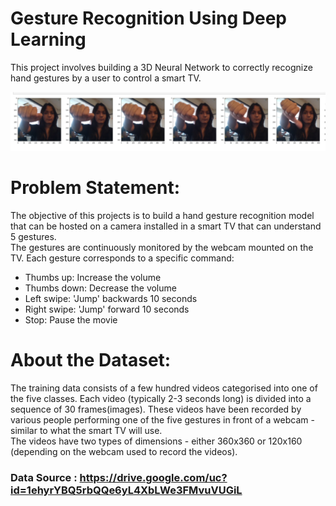 # Gesture Recognition Using Deep Learning
This project involves building a 3D Neural Network to correctly recognize hand gestures by a user to control a smart TV.

![alt text](https://github.com/Ashutosh27ind/GestureRecognitionUsingDeepLearning/blob/main/sample_thumbs_down.PNG?raw=true)

# Problem Statement:
The objective of this projects is to build a hand gesture recognition model that can be hosted on a camera installed in a smart TV that can understand 5 gestures.   
The gestures are continuously monitored by the webcam mounted on the TV. Each gesture corresponds to a specific command:  
-	Thumbs up:  Increase the volume  
-	Thumbs down: Decrease the volume  
-	Left swipe: 'Jump' backwards 10 seconds  
-	Right swipe: 'Jump' forward 10 seconds    
-	Stop: Pause the movie  

# About the Dataset: 
The training data consists of a few hundred videos categorised into one of the five classes. Each video (typically 2-3 seconds long) is divided into a sequence of 30 frames(images). These videos have been recorded by various people performing one of the five gestures in front of a webcam - similar to what the smart TV will use.  
The videos have two types of dimensions - either 360x360 or 120x160 (depending on the webcam used to record the videos).  

### Data Source : https://drive.google.com/uc?id=1ehyrYBQ5rbQQe6yL4XbLWe3FMvuVUGiL
